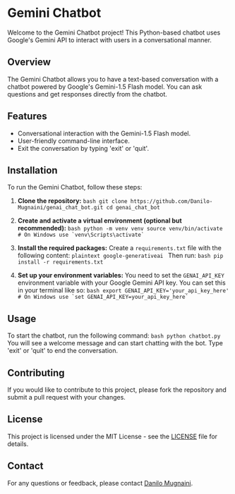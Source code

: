# Gemini Chatbot

Welcome to the Gemini Chatbot project! This Python-based chatbot uses Google's Gemini API to interact with users in a conversational manner.

## Overview
The Gemini Chatbot allows you to have a text-based conversation with a chatbot powered by Google's Gemini-1.5 Flash model. You can ask questions and get responses directly from the chatbot.

## Features
- Conversational interaction with the Gemini-1.5 Flash model.
- User-friendly command-line interface.
- Exit the conversation by typing 'exit' or 'quit'.

## Installation
To run the Gemini Chatbot, follow these steps:
1. **Clone the repository:** ```bash git clone https://github.com/Danilo-Mugnaini/genai_chat_bot.git cd genai_chat_bot ```
2. **Create and activate a virtual environment (optional but recommended):** ```bash python -m venv venv source venv/bin/activate  # On Windows use `venv\Scripts\activate` ```
3. **Install the required packages:** Create a `requirements.txt` file with the following content: ```plaintext google-generativeai ``` Then run: ```bash pip install -r requirements.txt ```

4. **Set up your environment variables:** You need to set the `GENAI_API_KEY` environment variable with your Google Gemini API key. You can set this in your terminal like so: ```bash export GENAI_API_KEY='your_api_key_here'  # On Windows use `set GENAI_API_KEY=your_api_key_here` ```

## Usage
To start the chatbot, run the following command: ```bash python chatbot.py ```
You will see a welcome message and can start chatting with the bot. Type 'exit' or 'quit' to end the conversation.

## Contributing
If you would like to contribute to this project, please fork the repository and submit a pull request with your changes.

## License
This project is licensed under the MIT License - see the [LICENSE](LICENSE) file for details.

## Contact
For any questions or feedback, please contact [Danilo Mugnaini](https://github.com/Danilo-Mugnaini).
